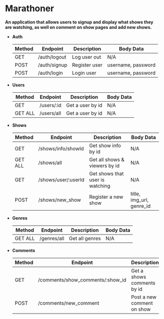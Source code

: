 # Marathoner

**An application that allows users to signup and display what shows they are watching, as well on comment on show pages and add new shows.**

- **Auth**

    | Method  | Endpoint     | Description   | Body Data          |
    | ------- | ------------ | ------------- | ------------------ |
    | GET     | /auth/logout | Log user out  | N/A                |
    | POST    | /auth/signup | Register user | username, password |
    | POST    | /auth/login  | Login user    | username, password |

- **Users**

    | Method  | Endpoint   | Description            | Body Data  |
    | ------- | ---------- | ---------------------- | ---------- |
    | GET     | /users/:id | Get a user by id       | N/A        |
    | GET ALL | /users/all | Get a user by id       | N/A        |

- **Shows**

    | Method | Endpoint            | Description                    | Body Data                |
    | ------ | ------------------- | ------------------------------ | ------------------------ |
    | GET    | /shows/info/showId  | Get show info by id            | N/A                      |
    | GET ALL| /shows/all          | Get all shows & viewers by id  | N/A                      |
    | GET    | /shows/user/:userId | Get shows that user is watching| N/A                      |
    | POST   | /shows/new_show     | Register a new show            | title, img_url, genre_id |

- **Genres**

    | Method  | Endpoint    | Description    | Body Data |
    | ------- | ----------- | ---------------| --------- |
    | GET ALL | /genres/all | Get all genres | N/A       |


- **Comments**

    | Method | Endpoint                          | Description                | Body Data                      |
    | ------ | --------------------------------- | -------------------------- | ------------------------------ |
    | GET    | /comments/show_comments/:show_id  | Get a shows comments by id | N/A                            |
    | POST   | /comments/new_comment             | Post a new comment on show | comment_body, user_id, show_id |

